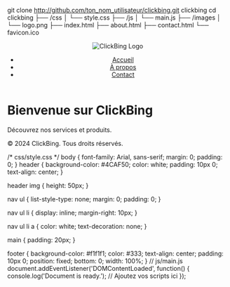 git clone
http://github.com/ton_nom_utilisateur/clickbing.git
clickbing
cd clickbing
├── /css
│   └── style.css
├── /js
│   └── main.js
├── /images
│   └── logo.png
├── index.html
├── about.html
├── contact.html
└── favicon.ico
<!DOCTYPE html>
<html lang="en">
<head>
    <meta charset="UTF-8">
    <meta name="viewport" content="width=device-width, initial-scale=1.0">
    <title>ClickBing - Accueil</title>
    <link rel="stylesheet" href="css/style.css">
</head>
<body>
    <header>
        <img src="images/logo.png" alt="ClickBing Logo">
        <nav>
            <ul>
                <li><a href="index.html">Accueil</a></li>
                <li><a href="about.html">À propos</a></li>
                <li><a href="contact.html">Contact</a></li>
            </ul>
        </nav>
    </header>
    <main>
        <h1>Bienvenue sur ClickBing</h1>
        <p>Découvrez nos services et produits.</p>
    </main>
    <footer>
        <p>&copy; 2024 ClickBing. Tous droits réservés.</p>
    </footer>
    <script src="js/main.js"></script>
</body>
</html>/* css/style.css */
body {
    font-family: Arial, sans-serif;
    margin: 0;
    padding: 0;
}
header {
    background-color: #4CAF50;
    color: white;
    padding: 10px 0;
    text-align: center;
}

header img {
    height: 50px;
}

nav ul {
    list-style-type: none;
    margin: 0;
    padding: 0;
}

nav ul li {
    display: inline;
    margin-right: 10px;
}

nav ul li a {
    color: white;
    text-decoration: none;
}

main {
    padding: 20px;
}

footer {
    background-color: #f1f1f1;
    color: #333;
    text-align: center;
    padding: 10px 0;
    position: fixed;
    bottom: 0;
    width: 100%;
}
// js/main.js
document.addEventListener('DOMContentLoaded', function() {
    console.log('Document is ready.');
    // Ajoutez vos scripts ici
});
